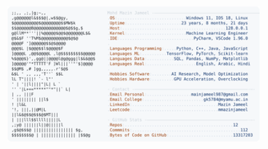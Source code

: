 <picture>
  <source srcset="https://raw.githubusercontent.com/mmazinjameel/mmazinjameel/main/dark_mode.svg?v=1753553663" media="(prefers-color-scheme: dark)">
  <img src="https://raw.githubusercontent.com/mmazinjameel/mmazinjameel/main/light_mode.svg?v=1753553663">
</picture>
